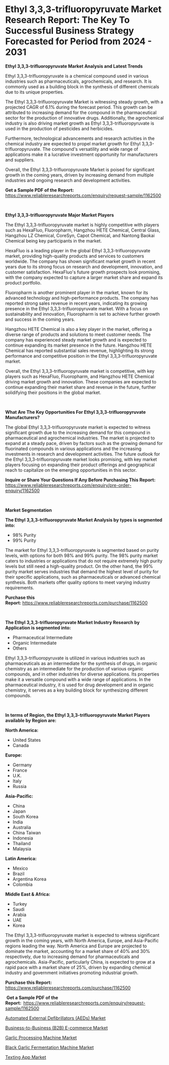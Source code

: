 <p><h1>Ethyl 3,3,3-trifluoropyruvate Market Research Report: The Key To Successful Business Strategy Forecasted for Period from 2024 - 2031</h1></p><p><strong>Ethyl 3,3,3-trifluoropyruvate Market Analysis and Latest Trends</strong></p>
<p><p>Ethyl 3,3,3-trifluoropyruvate is a chemical compound used in various industries such as pharmaceuticals, agrochemicals, and research. It is commonly used as a building block in the synthesis of different chemicals due to its unique properties.</p><p>The Ethyl 3,3,3-trifluoropyruvate Market is witnessing steady growth, with a projected CAGR of 6.1% during the forecast period. This growth can be attributed to increasing demand for the compound in the pharmaceutical sector for the production of innovative drugs. Additionally, the agrochemical industry is also driving market growth as Ethyl 3,3,3-trifluoropyruvate is used in the production of pesticides and herbicides.</p><p>Furthermore, technological advancements and research activities in the chemical industry are expected to propel market growth for Ethyl 3,3,3-trifluoropyruvate. The compound's versatility and wide range of applications make it a lucrative investment opportunity for manufacturers and suppliers.</p><p>Overall, the Ethyl 3,3,3-trifluoropyruvate Market is poised for significant growth in the coming years, driven by increasing demand from multiple industries and ongoing research and development activities.</p></p>
<p><strong>Get a Sample PDF of the Report:&nbsp;</strong> <a href="https://www.reliableresearchreports.com/enquiry/request-sample/1162500">https://www.reliableresearchreports.com/enquiry/request-sample/1162500</a></p>
<p>&nbsp;</p>
<p><strong>Ethyl 3,3,3-trifluoropyruvate Major Market Players</strong></p>
<p><p>The Ethyl 3,3,3-trifluoropyruvate market is highly competitive with players such as HexaFluo, Fluoropharm, Hangzhou HETE Chemical, Central Glass, Hangzhou LZ Chemical, CoreSyn, Capot Chemical, and Nantong Baokai Chemical being key participants in the market.</p><p>HexaFluo is a leading player in the global Ethyl 3,3,3-trifluoropyruvate market, providing high-quality products and services to customers worldwide. The company has shown significant market growth in recent years due to its strong focus on research and development, innovation, and customer satisfaction. HexaFluo's future growth prospects look promising, with the company expected to capture a larger market share and expand its product portfolio.</p><p>Fluoropharm is another prominent player in the market, known for its advanced technology and high-performance products. The company has reported strong sales revenue in recent years, indicating its growing presence in the Ethyl 3,3,3-trifluoropyruvate market. With a focus on sustainability and innovation, Fluoropharm is set to achieve further growth and success in the coming years.</p><p>Hangzhou HETE Chemical is also a key player in the market, offering a diverse range of products and solutions to meet customer needs. The company has experienced steady market growth and is expected to continue expanding its market presence in the future. Hangzhou HETE Chemical has reported substantial sales revenue, highlighting its strong performance and competitive position in the Ethyl 3,3,3-trifluoropyruvate market.</p><p>Overall, the Ethyl 3,3,3-trifluoropyruvate market is competitive, with key players such as HexaFluo, Fluoropharm, and Hangzhou HETE Chemical driving market growth and innovation. These companies are expected to continue expanding their market share and revenue in the future, further solidifying their positions in the global market.</p></p>
<p>&nbsp;</p>
<p><strong>What Are The Key Opportunities For Ethyl 3,3,3-trifluoropyruvate Manufacturers?</strong></p>
<p><p>The global Ethyl 3,3,3-trifluoropyruvate market is expected to witness significant growth due to the increasing demand for this compound in pharmaceutical and agrochemical industries. The market is projected to expand at a steady pace, driven by factors such as the growing demand for fluorinated compounds in various applications and the increasing investments in research and development activities. The future outlook for the Ethyl 3,3,3-trifluoropyruvate market looks promising, with key market players focusing on expanding their product offerings and geographical reach to capitalize on the emerging opportunities in this sector.</p></p>
<p><strong>Inquire or Share Your Questions If Any Before Purchasing This Report:</strong> <a href="https://www.reliableresearchreports.com/enquiry/pre-order-enquiry/1162500">https://www.reliableresearchreports.com/enquiry/pre-order-enquiry/1162500</a></p>
<p>&nbsp;</p>
<p><strong>Market Segmentation</strong></p>
<p><strong>The Ethyl 3,3,3-trifluoropyruvate Market Analysis by types is segmented into:</strong></p>
<p><ul><li>98% Purity</li><li>99% Purity</li></ul></p>
<p><p>The market for Ethyl 3,3,3-trifluoropyruvate is segmented based on purity levels, with options for both 98% and 99% purity. The 98% purity market caters to industries or applications that do not require extremely high purity levels but still need a high-quality product. On the other hand, the 99% purity market serves industries that demand the highest level of purity for their specific applications, such as pharmaceuticals or advanced chemical synthesis. Both markets offer quality options to meet varying industry requirements.</p></p>
<p><strong>Purchase this Report:&nbsp;</strong><a href="https://www.reliableresearchreports.com/purchase/1162500">https://www.reliableresearchreports.com/purchase/1162500</a></p>
<p>&nbsp;</p>
<p><strong>The Ethyl 3,3,3-trifluoropyruvate Market Industry Research by Application is segmented into:</strong></p>
<p><ul><li>Pharmaceutical Intermediate</li><li>Organic Intermediate</li><li>Others</li></ul></p>
<p><p>Ethyl 3,3,3-trifluoropyruvate is utilized in various industries such as pharmaceuticals as an intermediate for the synthesis of drugs, in organic chemistry as an intermediate for the production of various organic compounds, and in other industries for diverse applications. Its properties make it a versatile compound with a wide range of applications. In the pharmaceutical industry, it is used for drug development and in organic chemistry, it serves as a key building block for synthesizing different compounds.</p></p>
<p>&nbsp;</p>
<p><strong>In terms of Region, the Ethyl 3,3,3-trifluoropyruvate Market Players available by Region are:</strong></p>
<p>
    <p> <strong> North America: </strong>
        <ul>
            <li>United States</li>
            <li>Canada</li>
        </ul>
        </p> 
    <p> <strong> Europe: </strong>
        <ul>
            <li>Germany</li>
            <li>France</li>
            <li>U.K.</li>
            <li>Italy</li>
            <li>Russia</li>
        </ul>
        </p> 
    <p> <strong> Asia-Pacific: </strong>
        <ul>
            <li>China</li>
            <li>Japan</li>
            <li>South Korea</li>
            <li>India</li>
            <li>Australia</li>
            <li>China Taiwan</li>
            <li>Indonesia</li>
            <li>Thailand</li>
            <li>Malaysia</li>
        </ul>
        </p> 
    <p> <strong> Latin America: </strong>
        <ul>
            <li>Mexico</li>
            <li>Brazil</li>
            <li>Argentina Korea</li>
            <li>Colombia</li>
        </ul>
        </p> 
    <p> <strong> Middle East & Africa: </strong>
        <ul>
            <li>Turkey</li>
            <li>Saudi</li>
            <li>Arabia</li>
            <li>UAE</li>
            <li>Korea</li>
        </ul>
    </p>
    </p>
<p><p>The Ethyl 3,3,3-trifluoropyruvate market is expected to witness significant growth in the coming years, with North America, Europe, and Asia-Pacific regions leading the way. North America and Europe are projected to dominate the market, accounting for a market share of 40% and 30% respectively, due to increasing demand for pharmaceuticals and agrochemicals. Asia-Pacific, particularly China, is expected to grow at a rapid pace with a market share of 25%, driven by expanding chemical industry and government initiatives promoting industrial growth.</p></p>
<p><strong>Purchase this Report: </strong><a href="https://www.reliableresearchreports.com/purchase/1162500">https://www.reliableresearchreports.com/purchase/1162500</a></p>
<p>&nbsp;<strong>Get a Sample PDF of the Report:&nbsp;&nbsp;</strong><a href="https://www.reliableresearchreports.com/enquiry/request-sample/1162500">https://www.reliableresearchreports.com/enquiry/request-sample/1162500</a></p>
<p><strong></strong></p>
<p><p><a href="https://github.com/myacatherineblakecaczo9vcsw/Market-Research-Report-List-1/blob/main/automated-external-defibrillators-aeds-market.md">Automated External Defibrillators (AEDs) Market</a></p><p><a href="https://github.com/okotobwrhuteie/Market-Research-Report-List-1/blob/main/business-to-business-b2b-e-commerce-market.md">Business-to-Business (B2B) E-commerce Market</a></p><p><a href="https://medium.com/@bobbyreynolds76g/garlic-processing-machine-market-exploring-market-share-market-trends-and-future-growth-66c7dba783b1">Garlic Processing Machine Market</a></p><p><a href="https://medium.com/@bobbyreynolds76g/black-garlic-fermentation-machine-market-insights-into-market-cagr-market-trends-and-growth-e144886a3b0e">Black Garlic Fermentation Machine Market</a></p><p><a href="https://medium.com/@joerobertson75f/texting-app-market-the-key-to-successful-business-strategy-forecast-till-2031-fd0d442be265">Texting App Market</a></p></p>